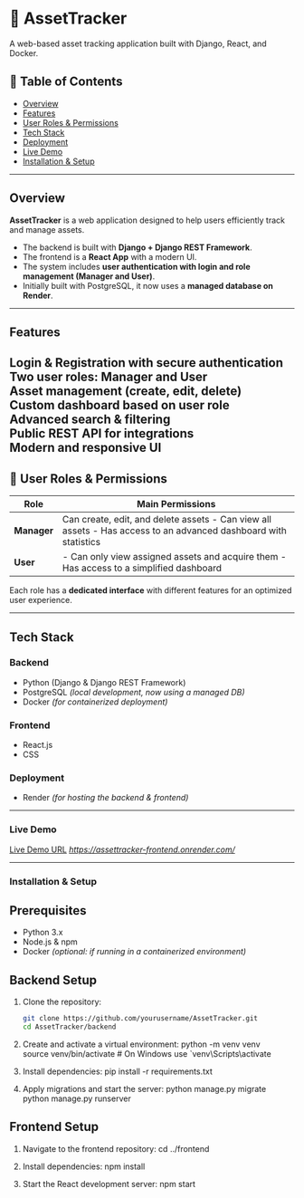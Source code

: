 # 🚀 AssetTracker  

A web-based asset tracking application built with Django, React, and Docker.  

## 📌 Table of Contents  
- [Overview](#overview)  
- [Features](#features)
- [User Roles & Permissions](#user-roles--permissions)  
- [Tech Stack](#tech-stack)
- [Deployment](#deployment)
- [Live Demo](#live-demo)    
- [Installation & Setup](#installation-and-setup) 
 

---

##  Overview  
**AssetTracker** is a web application designed to help users efficiently track and manage assets.  
- The backend is built with **Django + Django REST Framework**.  
- The frontend is a **React App** with a modern UI.  
- The system includes **user authentication with login and role management (Manager and User)**.  
- Initially built with PostgreSQL, it now uses a **managed database on Render**.    

---

##  Features  
 **Login & Registration** with secure authentication  
 **Two user roles:** Manager and User  
 **Asset management** (create, edit, delete)  
 **Custom dashboard** based on user role  
 **Advanced search & filtering**  
 **Public REST API for integrations**  
 **Modern and responsive UI**  
---
## 🔑 User Roles & Permissions  

| Role    | Main Permissions |
|---------|-----------------|
| **Manager** |  Can create, edit, and delete assets - Can view all assets - Has access to an advanced dashboard with statistics |
| **User** | - Can only view assigned assets and acquire them - Has access to a simplified dashboard |

Each role has a **dedicated interface** with different features for an optimized user experience.  

---

##  Tech Stack  

### **Backend**  
- Python (Django & Django REST Framework)  
- PostgreSQL *(local development, now using a managed DB)*  
- Docker *(for containerized deployment)*  

### **Frontend**  
- React.js  
- CSS  

### **Deployment**  
- Render *(for hosting the backend & frontend)*  

---

###  Live Demo  
  [Live Demo URL](#) *https://assettracker-frontend.onrender.com/*  

---

### Installation & Setup  

## **Prerequisites**  
- Python 3.x  
- Node.js & npm  
- Docker *(optional: if running in a containerized environment)*  

## **Backend Setup**  
1. Clone the repository:  
   ```bash
   git clone https://github.com/yourusername/AssetTracker.git
   cd AssetTracker/backend

2. Create and activate a virtual environment:
   python -m venv venv  
   source venv/bin/activate  # On Windows use `venv\Scripts\activate
   
3. Install dependencies:
   pip install -r requirements.txt

4. Apply migrations and start the server:
  python manage.py migrate  
  python manage.py runserver 

## **Frontend Setup**  
1. Navigate to the frontend repository:
   cd ../frontend

2. Install dependencies:
   npm install

3. Start the React development server:
   npm start  





